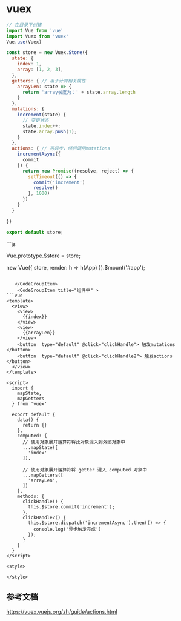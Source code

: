 # vuex



<CodeGroup>
  <CodeGroupItem title="store/index.js" active>
    
```js
// 在目录下创建
import Vue from 'vue'
import Vuex from 'vuex'
Vue.use(Vuex)

const store = new Vuex.Store({
  state: {
    index: 1,
    array: [1, 2, 3],
  },
  getters: { // 用于计算相关属性
    arrayLen: state => {
      return 'array长度为：' + state.array.length
    }
  },
  mutations: {
    increment(state) {
      // 变更状态
      state.index++;
      state.array.push(1);
    }
  },
  actions: { // 可异步，然后调用mutations
    incrementAsync({
      commit
    }) {
      return new Promise((resolve, reject) => {
        setTimeout(() => {
          commit('increment')
          resolve()
        }, 1000)
      })
    }
  }

})

export default store;

```
  </CodeGroupItem>
  
  
  <CodeGroupItem title="main.js" >
```js

Vue.prototype.$store = store;


new Vue({
  store,
  render: h => h(App)
}).$mount('#app');

```    
    
   </CodeGroupItem>
    <CodeGroupItem title="组件中" >
```vue
<template>
  <view>
    <view>
      {{index}}
    </view>
    <view>
      {{arrayLen}}
    </view>
    <button  type="default" @click="clickHandle"> 触发mutations  </button>
    <button  type="default" @click="clickHandle2"> 触发actions  </button>
  </view>
</template>

<script>
  import {
    mapState,
    mapGetters
  } from 'vuex'

  export default {
    data() {
      return {}
    },
    computed: {
      // 使用对象展开运算符将此对象混入到外部对象中
      ...mapState([
        'index'
      ]),

      // 使用对象展开运算符将 getter 混入 computed 对象中
      ...mapGetters([
        'arrayLen',
      ])
    },
    methods: {
      clickHandle() {
        this.$store.commit('increment');
      },
      clickHandle2() {
        this.$store.dispatch('incrementAsync').then(() => {
          console.log('异步触发完成')
        });
      }
    }
  }
</script>

<style>

</style>

```
      
  </CodeGroupItem>
 </CodeGroup>



## 参考文档

https://vuex.vuejs.org/zh/guide/actions.html
